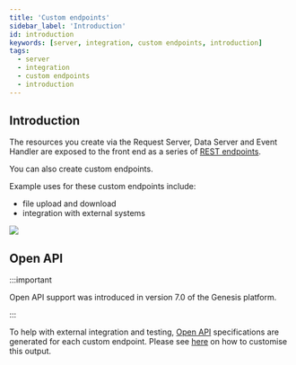 ```yaml
---
title: 'Custom endpoints'
sidebar_label: 'Introduction'
id: introduction
keywords: [server, integration, custom endpoints, introduction]
tags:
  - server
  - integration
  - custom endpoints
  - introduction
---
```


## Introduction

The resources you create via the Request Server, Data Server and Event Handler are exposed to the front end as a series of [REST endpoints](../../../../server/integration/rest-endpoints/introduction/).

You can also create custom endpoints.

Example uses for these custom endpoints include: 

- file upload and download
- integration with external systems

![](/img/custom-endpoints.png)

## Open API

:::important

Open API support was introduced in version 7.0 of the Genesis platform.

:::

To help with external integration and testing, [Open API](../../open-api/) specifications are generated for each custom endpoint.
Please see [here](../advanced/#openapi) on how to customise this output.
